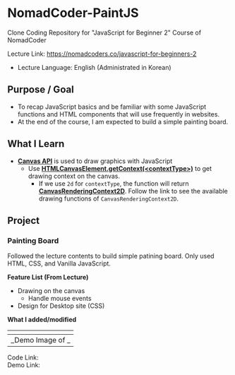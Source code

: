 # NomadCoder-PaintJS

Clone Coding Repository for "JavaScript for Beginner 2" Course of NomadCoder

Lecture Link: https://nomadcoders.co/javascript-for-beginners-2

- Lecture Language: English (Administrated in Korean)

## Purpose / Goal

- To recap JavaScript basics and be familiar with some JavaScript functions
  and HTML components that will use frequently in websites.
- At the end of the course, I am expected to build a simple painting board.

## What I Learn

- [**Canvas API**](https://developer.mozilla.org/en-US/docs/Web/API/Canvas_API)
  is used to draw graphics with JavaScript
  - Use [**HTMLCanvasElement.getContext(\<contextType\>)**](https://developer.mozilla.org/en-US/docs/Web/API/HTMLCanvasElement/getContext) to get drawing context on the canvas.
    - If we use `2d` for `contextType`, the function will return [**CanvasRenderingContext2D**](https://developer.mozilla.org/en-US/docs/Web/API/CanvasRenderingContext2D).
      Follow the link to see the available drawing functions of `CanvasRenderingContext2D`.

## Project

### Painting Board

Followed the lecture contents to build simple patining board.
Only used HTML, CSS, and Vanilla JavaScript.

**Feature List (From Lecture)**

- Drawing on the canvas
  - Handle mouse events
- Design for Desktop site (CSS)

**What I added/modified**

|      ![]()       |
| :--------------: |
| _Demo Image of _ |

Code Link:  
Demo Link:
